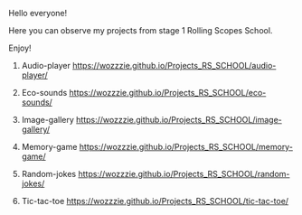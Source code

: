 Hello everyone! 

Here you can observe my projects from stage 1 Rolling Scopes School.

Enjoy!

1. Audio-player
https://wozzzie.github.io/Projects_RS_SCHOOL/audio-player/

2. Eco-sounds
https://wozzzie.github.io/Projects_RS_SCHOOL/eco-sounds/

3. Image-gallery
https://wozzzie.github.io/Projects_RS_SCHOOL/image-gallery/

4. Memory-game
https://wozzzie.github.io/Projects_RS_SCHOOL/memory-game/

5. Random-jokes
https://wozzzie.github.io/Projects_RS_SCHOOL/random-jokes/

6. Tic-tac-toe
https://wozzzie.github.io/Projects_RS_SCHOOL/tic-tac-toe/

